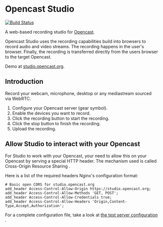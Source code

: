 Opencast Studio
===============

[![Build Status](https://travis-ci.com/elan-ev/opencast-studio.svg?branch=react)
](https://travis-ci.com/elan-ev/opencast-studio)

A web-based recording studio for [Opencast](https://opencast.org).

Opencast Studio uses the recording capabilities build into browsers to record
audio and video streams. The recording happens in the user's browser. Finally,
the recording is transferred directly from the users browser to the target
Opencast.

Demo at [studio.opencast.org](https://studio.opencast.org).


Introduction
------------

Record your webcam, microphone, desktop or any mediastream sourced via WebRTC.

1. Configure your Opencast server (gear symbol).
2. Enable the devices you want to record.
3. Click the recording button to start the recording.
4. Click the stop button to finish the recording.
5. Upload the recording.


Allow Studio to interact with your Opencast
-------------------------------------------

For Studio to work with your Opencast, your need to allow this on your Opencast
by serving a special HTTP header. The mechanism used is called Cross-Origin
Resource Sharing .

Here is a list of the required headers Nginx's configuration format:

```
# Basic open CORS for studio.opencast.org
add_header Access-Control-Allow-Origin https://studio.opencast.org;
add_header Access-Control-Allow-Methods 'GET, POST';
add_header Access-Control-Allow-Credentials true;
add_header Access-Control-Allow-Headers 'Origin,Content-Type,Accept,Authorization';
```

For a complete configuration file, take a look at [the test server configuration
](https://github.com/opencast/opencast-project-infrastructure/blob/9f09638e922d623cd4d3c91dd90aca39c421530d/ansible-allinone-demo-vm/roles/nginx/templates/nginx.conf#L158-L162).
